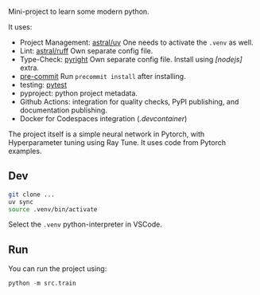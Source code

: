 Mini-project to learn some modern python.

It uses:

- Project Management: [astral/uv](https://github.com/astral-sh/uv)
  One needs to activate the `.venv` as well.
- Lint: [astral/ruff](https://github.com/astral-sh/ruff)
  Own separate config file.
- Type-Check: [pyright](https://github.com/microsoft/pyright)
  Own separate config file. Install using _[nodejs]_ extra.
- [pre-commit](https://pre-commit.com/)
  Run `precommit install` after installing.
- testing: [pytest](https://docs.pytest.org/)
- pyproject: python project metadata.
- Github Actions: integration for quality checks, PyPI publishing, and documentation publishing.
- Docker for Codespaces integration (_.devcontainer_)

The project itself is a simple neural network in Pytorch, with Hyperparameter tuning using Ray Tune. It uses code from Pytorch examples.

## Dev

```bash
git clone ...
uv sync
source .venv/bin/activate
```

Select the `.venv` python-interpreter in VSCode.

## Run

You can run the project using:

```python
python -m src.train
```
